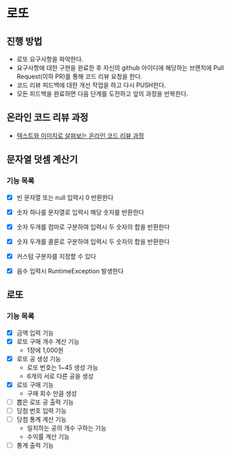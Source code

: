 # 로또
## 진행 방법
* 로또 요구사항을 파악한다.
* 요구사항에 대한 구현을 완료한 후 자신의 github 아이디에 해당하는 브랜치에 Pull Request(이하 PR)를 통해 코드 리뷰 요청을 한다.
* 코드 리뷰 피드백에 대한 개선 작업을 하고 다시 PUSH한다.
* 모든 피드백을 완료하면 다음 단계를 도전하고 앞의 과정을 반복한다.

## 온라인 코드 리뷰 과정
* [텍스트와 이미지로 살펴보는 온라인 코드 리뷰 과정](https://github.com/next-step/nextstep-docs/tree/master/codereview)


## 문자열 덧셈 계산기

### 기능 목록

  * [X] 빈 문자열 또는 null 입력시 0 반환한다
  * [X] 숫자 하나를 문자열로 입력시 해당 숫자를 반환한다
  * [X] 숫자 두개를 컴마로 구분하여 입력시 두 숫자의 합을 반환한다
  * [X] 숫자 두개를 콜론로 구분하여 입력시 두 숫자의 합을 반환한다
  * [X] 커스텀 구분자를 지정할 수 있다
  * [X] 음수 입력시 RuntimeException 발생한다


## 로또

### 기능 목록

  * [x] 금액 입력 기능
  * [x] 로또 구매 개수 계산 기능
    * 1장에 1,000원
  * [x] 로또 공 생성 기능
    * 로또 번호는 1~45 생성 가능
    * 6개의 서로 다른 공을 생성
  * [x] 로또 구매 기능
    * 구매 회수 만큼 생성
  * [ ] 뽑은 로또 공 출력 기능
  * [ ] 당첨 번호 입력 기능
  * [ ] 당첨 통계 계산 기능
    * 일치하는 공의 개수 구하는 기능
    * 수익률 계산 기능
  * [ ] 통계 출력 기능 
